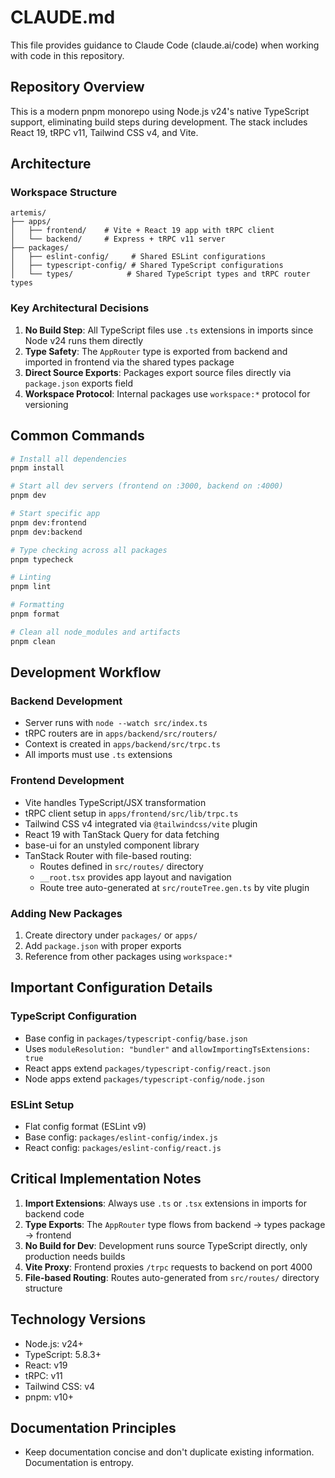 # CLAUDE.md

This file provides guidance to Claude Code (claude.ai/code) when working with code in this repository.

## Repository Overview

This is a modern pnpm monorepo using Node.js v24's native TypeScript support, eliminating build steps during development. The stack includes React 19, tRPC v11, Tailwind CSS v4, and Vite.

## Architecture

### Workspace Structure

```
artemis/
├── apps/
│   ├── frontend/    # Vite + React 19 app with tRPC client
│   └── backend/     # Express + tRPC v11 server
├── packages/
│   ├── eslint-config/     # Shared ESLint configurations
│   ├── typescript-config/ # Shared TypeScript configurations
│   └── types/            # Shared TypeScript types and tRPC router types
```

### Key Architectural Decisions

1. **No Build Step**: All TypeScript files use `.ts` extensions in imports since Node v24 runs them directly
2. **Type Safety**: The `AppRouter` type is exported from backend and imported in frontend via the shared types package
3. **Direct Source Exports**: Packages export source files directly via `package.json` exports field
4. **Workspace Protocol**: Internal packages use `workspace:*` protocol for versioning

## Common Commands

```bash
# Install all dependencies
pnpm install

# Start all dev servers (frontend on :3000, backend on :4000)
pnpm dev

# Start specific app
pnpm dev:frontend
pnpm dev:backend

# Type checking across all packages
pnpm typecheck

# Linting
pnpm lint

# Formatting
pnpm format

# Clean all node_modules and artifacts
pnpm clean
```

## Development Workflow

### Backend Development

- Server runs with `node --watch src/index.ts`
- tRPC routers are in `apps/backend/src/routers/`
- Context is created in `apps/backend/src/trpc.ts`
- All imports must use `.ts` extensions

### Frontend Development

- Vite handles TypeScript/JSX transformation
- tRPC client setup in `apps/frontend/src/lib/trpc.ts`
- Tailwind CSS v4 integrated via `@tailwindcss/vite` plugin
- React 19 with TanStack Query for data fetching
- base-ui for an unstyled component library
- TanStack Router with file-based routing:
  - Routes defined in `src/routes/` directory
  - `__root.tsx` provides app layout and navigation
  - Route tree auto-generated at `src/routeTree.gen.ts` by vite plugin

### Adding New Packages

1. Create directory under `packages/` or `apps/`
2. Add `package.json` with proper exports
3. Reference from other packages using `workspace:*`

## Important Configuration Details

### TypeScript Configuration

- Base config in `packages/typescript-config/base.json`
- Uses `moduleResolution: "bundler"` and `allowImportingTsExtensions: true`
- React apps extend `packages/typescript-config/react.json`
- Node apps extend `packages/typescript-config/node.json`

### ESLint Setup

- Flat config format (ESLint v9)
- Base config: `packages/eslint-config/index.js`
- React config: `packages/eslint-config/react.js`

## Critical Implementation Notes

1. **Import Extensions**: Always use `.ts` or `.tsx` extensions in imports for backend code
2. **Type Exports**: The `AppRouter` type flows from backend → types package → frontend
3. **No Build for Dev**: Development runs source TypeScript directly, only production needs builds
4. **Vite Proxy**: Frontend proxies `/trpc` requests to backend on port 4000
5. **File-based Routing**: Routes auto-generated from `src/routes/` directory structure

## Technology Versions

- Node.js: v24+
- TypeScript: 5.8.3+
- React: v19
- tRPC: v11
- Tailwind CSS: v4
- pnpm: v10+

## Documentation Principles

- Keep documentation concise and don't duplicate existing information. Documentation is entropy.
